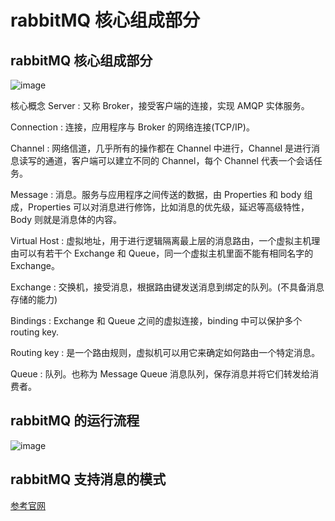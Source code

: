 # rabbitMQ 核心组成部分

## rabbitMQ 核心组成部分

![image](https://github.com/TomatoZ7/notes-of-tz/blob/master/images/rmq_composition1.jpg)

核心概念
Server : 又称 Broker，接受客户端的连接，实现 AMQP 实体服务。
 
Connection : 连接，应用程序与 Broker 的网络连接(TCP/IP)。

Channel : 网络信道，几乎所有的操作都在 Channel 中进行，Channel 是进行消息读写的通道，客户端可以建立不同的  Channel，每个 Channel 代表一个会话任务。

Message : 消息。服务与应用程序之间传送的数据，由 Properties 和 body 组成，Properties 可以对消息进行修饰，比如消息的优先级，延迟等高级特性，Body 则就是消息体的内容。

Virtual Host : 虚拟地址，用于进行逻辑隔离最上层的消息路由，一个虚拟主机理由可以有若干个 Exchange 和 Queue，同一个虚拟主机里面不能有相同名字的 Exchange。

Exchange : 交换机，接受消息，根据路由键发送消息到绑定的队列。(不具备消息存储的能力)

Bindings : Exchange 和 Queue 之间的虚拟连接，binding 中可以保护多个 routing key.

Routing key : 是一个路由规则，虚拟机可以用它来确定如何路由一个特定消息。

Queue : 队列。也称为 Message Queue 消息队列，保存消息并将它们转发给消费者。

## rabbitMQ 的运行流程

![image](https://github.com/TomatoZ7/notes-of-tz/blob/master/images/rmq_composition2.png)

## rabbitMQ 支持消息的模式

[参考官网](https://www.rabbitmq.com/getstarted.html)